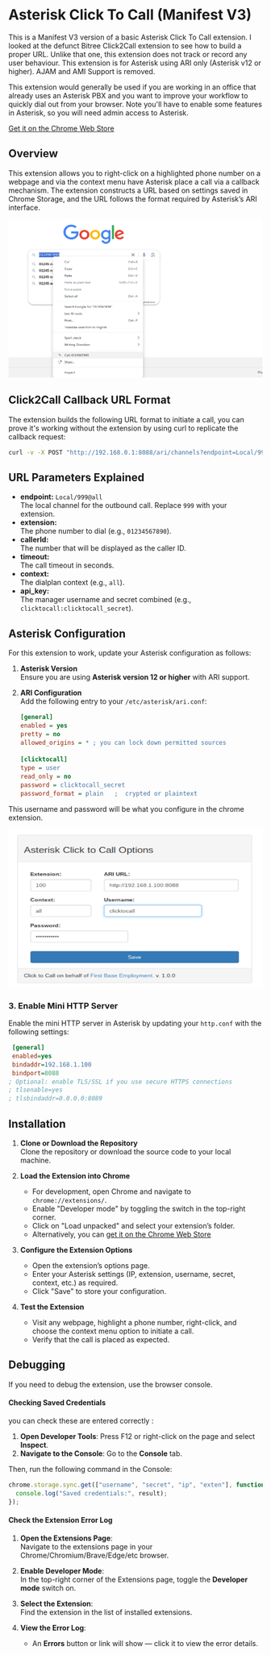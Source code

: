# Asterisk Click To Call (Manifest V3)

This is a Manifest V3 version of a basic Asterisk Click To Call extension. I looked at the defunct Bitree Click2Call extension to see how to build a proper URL. Unlike that one, this extension does not track or record any user behaviour. This extension is for Asterisk using ARI only (Asterisk v12 or higher). AJAM and AMI Support is removed.

This extension would generally be used if you are working in an office that already uses an Asterisk PBX and you want to improve your workflow to quickly dial out from your browser. Note you'll have to enable some features in Asterisk, so you will need admin access to Asterisk. 

[Get it on the Chrome Web Store](https://chromewebstore.google.com/detail/asterisk-click-to-call/pioibldicnmheenkadiijicefnalndli)

## Overview

This extension allows you to right-click on a highlighted phone number on a webpage and via the context menu have Asterisk place a call via a callback mechanism. The extension constructs a URL based on settings saved in Chrome Storage, and the URL follows the format required by Asterisk’s ARI interface.

![Context Menu](images/context-menu.png)

## Click2Call Callback URL Format

The extension builds the following URL format to initiate a call, you can prove it's working without the extension by using curl to replicate the callback request:

```bash
curl -v -X POST "http://192.168.0.1:8088/ari/channels?endpoint=Local/999@all&extension=01234567890&callerId=01234567890&timeout=15&context=all&api_key=clicktocall:clicktocall_secret"
```
## URL Parameters Explained

- **endpoint:** `Local/999@all`  
  The local channel for the outbound call. Replace `999` with your extension.
- **extension:**  
  The phone number to dial (e.g., `01234567890`).
- **callerId:**  
  The number that will be displayed as the caller ID.
- **timeout:**  
  The call timeout in seconds.
- **context:**  
  The dialplan context (e.g., `all`).
- **api_key:**  
  The manager username and secret combined (e.g., `clicktocall:clicktocall_secret`).

## Asterisk Configuration

For this extension to work, update your Asterisk configuration as follows:

1. **Asterisk Version**  
   Ensure you are using **Asterisk version 12 or higher** with ARI support.

2. **ARI Configuration**  
   Add the following entry to your `/etc/asterisk/ari.conf`:

   ```ini
   [general]
   enabled = yes
   pretty = no
   allowed_origins = * ; you can lock down permitted sources
   
   [clicktocall]
   type = user
   read_only = no
   password = clicktocall_secret
   password_format = plain   ;  crypted or plaintext
   ```
This username and password will be what you configure in the chrome extension.

![Extension Configuration](images/options.png)

   ### 3. Enable Mini HTTP Server

Enable the mini HTTP server in Asterisk by updating your `http.conf` with the following settings:

```ini
 [general]
 enabled=yes
 bindaddr=192.168.1.100
 bindport=8088
; Optional: enable TLS/SSL if you use secure HTTPS connections
; tlsenable=yes
; tlsbindaddr=0.0.0.0:8089
  ```

## Installation

1. **Clone or Download the Repository**  
   Clone the repository or download the source code to your local machine.

2. **Load the Extension into Chrome**  
   - For development, open Chrome and navigate to `chrome://extensions/`.
   - Enable "Developer mode" by toggling the switch in the top-right corner.
   - Click on "Load unpacked" and select your extension’s folder.
   - Alternatively, you can [get it on the Chrome Web Store](https://chromewebstore.google.com/detail/asterisk-click-to-call/pioibldicnmheenkadiijicefnalndli)

3. **Configure the Extension Options**  
   - Open the extension’s options page.
   - Enter your Asterisk settings (IP, extension, username, secret, context, etc.) as required.
   - Click "Save" to store your configuration.

4. **Test the Extension**  
   - Visit any webpage, highlight a phone number, right-click, and choose the context menu option to initiate a call.
   - Verify that the call is placed as expected.
  
   
## Debugging

If you need to debug the extension, use the browser console. 

#### Checking Saved Credentials

you can check these are entered correctly :

1. **Open Developer Tools**: Press F12 or right-click on the page and select **Inspect**.
2. **Navigate to the Console**: Go to the **Console** tab.

Then, run the following command in the Console:

```javascript
chrome.storage.sync.get(["username", "secret", "ip", "exten"], function(result) {
  console.log("Saved credentials:", result);
});
```

#### Check the Extension Error Log

1. **Open the Extensions Page**:  
   Navigate to the extensions page in your Chrome/Chromium/Brave/Edge/etc browser.

2. **Enable Developer Mode**:  
   In the top-right corner of the Extensions page, toggle the **Developer mode** switch on.

3. **Select the Extension**:  
   Find the extension in the list of installed extensions.

4. **View the Error Log**:  
   - An **Errors** button or link will show — click it to view the error details.  





